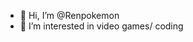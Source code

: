 - 👋 Hi, I’m @Renpokemon
- 👀 I’m interested in video games/ coding

<!---
Renpokemon/Renpokemon is a ✨ special ✨ repository because its `README.md` (this file) appears on your GitHub profile.
You can click the Preview link to take a look at your changes.
--->
